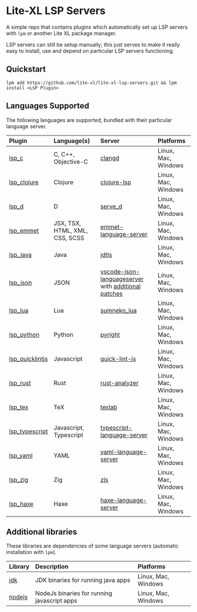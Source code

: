 # Lite-XL LSP Servers

A simple repo that contains plugins which automatically set up LSP servers with `lpm` or another
Lite XL package manager.

LSP servers can still be setup manually; this just serves to make it really easy to install, use
and depend on particular LSP servers functioning.

## Quickstart

```
lpm add https://github.com/lite-xl/lite-xl-lsp-servers.git && lpm install <LSP Plugin>
```

## Languages Supported

The following languages are supported, bundled with their particular language server.

| Plugin                                                | Language(s)                    | Server                                                                                                                                                                             | Platforms           |
| :---------------------------------------------------- | :----------------------------- | :--------------------------------------------------------------------------------------------------------------------------------------------------------------------------------- | :------------------ |
| [lsp_c](/plugins/lsp_c.lua?raw=1)                     | C, C++, Objective-C            | [clangd](https://github.com/clangd/clangd)                                                                                                                                         | Linux, Mac, Windows |
| [lsp_clojure](/plugins/lsp_clojure.lua?raw=1)         | Clojure                        | [clojure-lsp](https://clojure-lsp.io/)                                                                                                                                             | Linux, Mac, Windows |
| [lsp_d](/plugins/lsp_d.lua?raw=1)                     | D                              | [serve_d](https://github.com/Pure-D/serve-d)                                                                                                                                       | Linux, Mac, Windows |
| [lsp_emmet](/plugins/lsp_emmet.lua?raw=1)             | JSX, TSX, HTML, XML, CSS, SCSS | [emmet-language-server](https://github.com/olrtg/emmet-language-server)                                                                                                            | Linux, Mac, Windows |
| [lsp_java](/plugins/lsp_java.lua?raw=1)               | Java                           | [jdtls](https://github.com/eclipse-jdtls/eclipse.jdt.ls)                                                                                                                           | Linux, Mac, Windows |
| [lsp_json](/plugins/lsp_json.lua?raw=1)               | JSON                           | [vscode-json-languageserver](https://github.com/microsoft/vscode/tree/main/extensions/json-language-features/server) with [additional patches](patches/vscode-json-languageserver) | Linux, Mac, Windows |
| [lsp_lua](/plugins/lsp_lua.lua?raw=1)                 | Lua                            | [sumneko_lua](https://github.com/sumneko/lua-language-server)                                                                                                                      | Linux, Mac, Windows |
| [lsp_python](/plugins/lsp_python.lua?raw=1)           | Python                         | [pyright](https://github.com/Microsoft/pyright)                                                                                                                                    | Linux, Mac, Windows |
| [lsp_quicklintjs](/plugins/lsp_quicklintjs.lua?raw=1) | Javascript                     | [quick-lint-js](https://quick-lint-js.com/)                                                                                                                                        | Linux, Mac, Windows |
| [lsp_rust](/plugins/lsp_rust.lua?raw=1)               | Rust                           | [rust-analyzer](https://github.com/rust-lang/rust-analyzer)                                                                                                                        | Linux, Mac, Windows |
| [lsp_tex](/plugins/lsp_tex.lua?raw=1)                 | TeX                            | [texlab](https://github.com/latex-lsp/texlab)                                                                                                                                      | Linux, Mac, Windows |
| [lsp_typescript](/plugins/lsp_typescript.lua?raw=1)   | Javascript, Typescript         | [typescript-language-server](https://github.com/typescript-language-server/typescript-language-server)                                                                             | Linux, Mac, Windows |
| [lsp_yaml](/plugins/lsp_yaml.lua?raw=1)               | YAML                           | [yaml-language-server](https://github.com/redhat-developer/yaml-language-server)                                                                                                   | Linux, Mac, Windows |
| [lsp_zig](/plugins/lsp_zig.lua?raw=1)                 | Zig                            | [zls](https://github.com/zigtools/zls)                                                                                                                                             | Linux, Mac, Windows |
| [lsp_haxe](/plugins/lsp_haxe.lua?raw=1)               | Haxe                           | [haxe-language-server](https://github.com/vshaxe/haxe-language-server)                                                                                                             | Linux, Mac, Windows |

## Additional libraries

These libraries are dependencies of some language servers (automatic installation with `lpm`).

| Library                               | Description                                 | Platforms           |
| :------------------------------------ | :------------------------------------------ | :------------------ |
| [jdk](/libraries/jdk.lua?raw=1)       | JDK binaries for running java apps          | Linux, Mac, Windows |
| [nodejs](/libraries/nodejs.lua?raw=1) | NodeJs binaries for running javascript apps | Linux, Mac, Windows |
